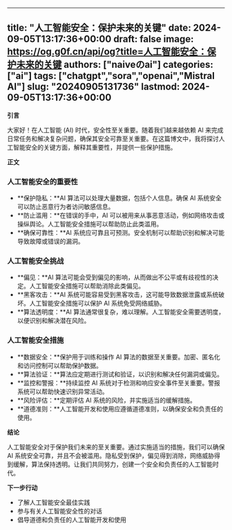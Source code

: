 
---
title: "人工智能安全：保护未来的关键"
date: 2024-09-05T13:17:36+00:00
draft: false
image: https://og.g0f.cn/api/og?title=人工智能安全：保护未来的关键
authors: ["naiveのai"]
categories: ["ai"]
tags: ["chatgpt","sora","openai","Mistral AI"]
slug: "20240905131736"
lastmod: 2024-09-05T13:17:36+00:00
---
**引言**

大家好！在人工智能 (AI) 时代，安全性至关重要。随着我们越来越依赖 AI 来完成日常任务和解决复杂问题，确保其安全可靠至关重要。在这篇博文中，我将探讨人工智能安全的关键方面，解释其重要性，并提供一些保护措施。

**正文**

### 人工智能安全的重要性

* **保护隐私：**AI 算法可以处理大量数据，包括个人信息。确保 AI 系统安全可以防止恶意行为者访问敏感信息。
* **防止滥用：**在错误的手中，AI 可以被用来从事恶意活动，例如网络攻击或操纵舆论。人工智能安全措施可以帮助防止此类滥用。
* **确保可靠性：**AI 系统应可靠且可预测。安全机制可以帮助识别和解决可能导致故障或错误的漏洞。

### 人工智能安全挑战

* **偏见：**AI 算法可能会受到偏见的影响，从而做出不公平或有歧视性的决定。人工智能安全措施可以帮助消除此类偏见。
* **黑客攻击：**AI 系统可能容易受到黑客攻击，这可能导致数据泄露或系统破坏。人工智能安全措施可以保护 AI 系统免受网络威胁。
* **算法透明度：**AI 算法通常很复杂，难以理解。人工智能安全需要透明度，以便识别和解决潜在风险。

### 人工智能安全措施

* **数据安全：**保护用于训练和操作 AI 算法的数据至关重要。加密、匿名化和访问控制可以帮助保护数据。
* **算法验证：**算法应定期进行测试和验证，以识别和解决任何漏洞或偏见。
* **监控和警报：**持续监控 AI 系统对于检测和响应安全事件至关重要。警报系统可以帮助快速识别异常活动。
* **风险评估：**定期评估 AI 系统的风险，并实施适当的缓解措施。
* **道德准则：**人工智能开发和使用应遵循道德准则，以确保安全和负责任的使用。

**结论**

人工智能安全对于保护我们未来的至关重要。通过实施适当的措施，我们可以确保 AI 系统安全可靠，并且不会被滥用。隐私受到保护，偏见得到消除，网络威胁得到缓解，算法保持透明。让我们共同努力，创建一个安全和负责任的人工智能时代。

**下一步行动**

* 了解人工智能安全最佳实践
* 参与有关人工智能安全性的对话
* 倡导道德和负责任的人工智能开发和使用